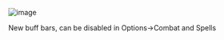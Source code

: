 ![image](https://user-images.githubusercontent.com/3859393/227035113-49bc77a1-6ea1-4672-9198-2c662e9676a0.png)

New buff bars, can be disabled in Options->Combat and Spells
